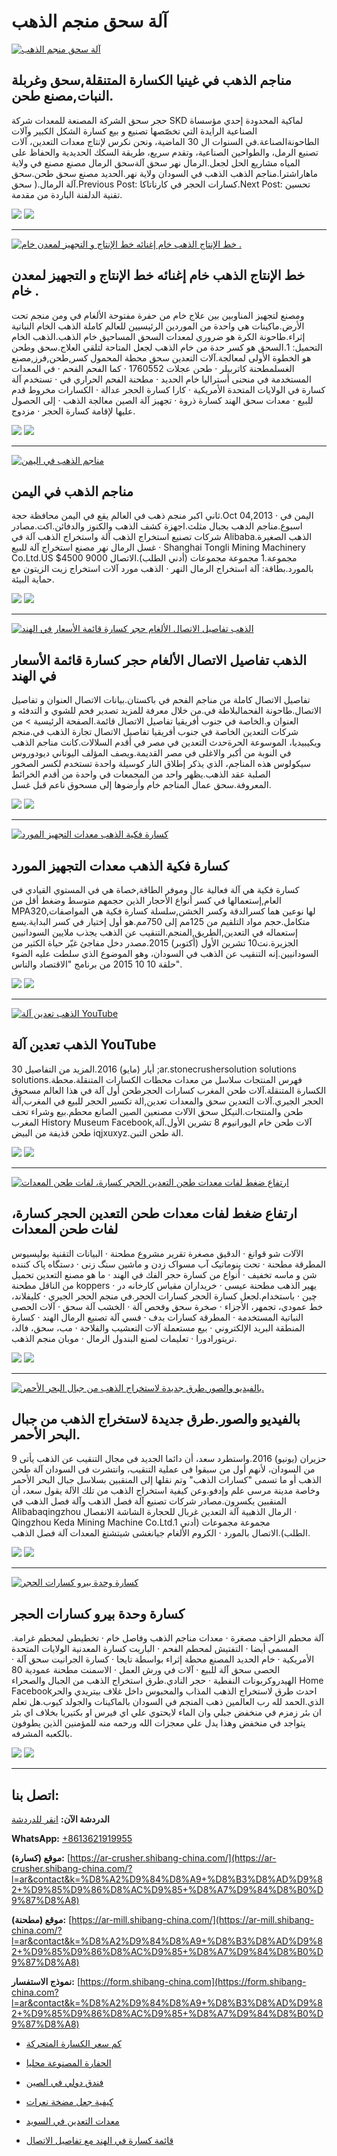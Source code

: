 # آلة سحق منجم الذهب

<a href="https://swt.shibang-china.com/?l=ar&img&k=%D8%A2%D9%84%D8%A9+%D8%B3%D8%AD%D9%82+%D9%85%D9%86%D8%AC%D9%85+%D8%A7%D9%84%D8%B0%D9%87%D8%A8" target="_blank">![آلة سحق منجم الذهب](http://static.shibang-china.com/all-800x300/42.jpg)</a>

## مناجم الذهب في غينيا الكسارة المتنقلة,سحق وغربلة النبات,مصنع طحن.
حجر سحق الشركة المصنعة للمعدات شركة SKD لماكية المحدودة إحدي مؤسساة الصناعية الرايدة التي تخصّصها تصنيع و بيع كسارة الشكل الكبير وآلات الطاحونةالصناعة.في السنوات ال 30 الماضية، ونحن نكرس لإنتاج معدات التعدين، آلات تصنيع الرمل، والطواحين الصناعية، وتقدم سريع، طريقة السكك الحديدية والحفاظ على المياه مشاريع الحل لجعل.الرمال نهر سحق آلةسحق الرمال مصنع مصنع في ولاية ماهاراشترا.مناجم الذهب الذهب في السودان ولاية نهر.الحديد مصنع سحق طحن.سحق آلة الرمال.( سحق.Previous Post: كسارات الحجر في كارناتاكا.Next Post: تحسين تقنية الدلفنة الباردة من مقدمة.


<a href="https://whatsapp.shibangsoft.com/WhatsApp.php" target="_blank" title="WhatsApp">![](http://static.shibang-china.com/icon/whatsapp.png)</a> <a href="https://swt.shibang-china.com/?l=ar&icon&k=%D8%A2%D9%84%D8%A9+%D8%B3%D8%AD%D9%82+%D9%85%D9%86%D8%AC%D9%85+%D8%A7%D9%84%D8%B0%D9%87%D8%A8" target="_blank">![](http://static.shibang-china.com/icon/chat-ar.png)</a>

---

<a href="https://swt.shibang-china.com/?l=ar&img&k=%D8%A2%D9%84%D8%A9+%D8%B3%D8%AD%D9%82+%D9%85%D9%86%D8%AC%D9%85+%D8%A7%D9%84%D8%B0%D9%87%D8%A8" target="_blank">![خط الإنتاج الذهب خام إغنائه خط الإنتاج و التجهيز لمعدن خام .](http://static.shibang-china.com/all-800x300/1165.jpg)</a>

## خط الإنتاج الذهب خام إغنائه خط الإنتاج و التجهيز لمعدن خام .
ومصنع لتجهيز المناوبين بين علاج خام من حفرة مفتوحة الألغام في ومن منجم تحت الأرض.ماكينات هي واحدة من الموردين الرئيسيين للعالم كاملة الذهب الخام النباتية إثراء.طاحونة الكرة هو ضروري لمعدات السحق المساحيق خام الذهب.الذهب الخام التحميل: 1.السحق هو كسر حدة من خام الذهب لجعل المتاحة لتلقي العلاج.سحق وطحن هو الخطوة الأولى لمعالجة.آلات التعدين سحق محطة المحمول كسر,طحن,فرز,مصنع الغسلمطحنة كاتربيلر &middot; طحن عجلات 1760552 &middot; كما الفحم الفحم &middot; في المعدات المستخدمة في منحنى أستراليا خام الحديد &middot; مطحنة الفحم الحراري في &middot; تستخدم آلة كسارة في الولايات المتحدة الأمريكية &middot; كارا كسارة الحجر عدالة &middot; الكسارات مخروط قدم للبيع &middot; معدات سحق الهند كسارة ذروة &middot; تجهيز آلة الصين معالجة الذهب &middot; إلى الحصول عليها لإقامة كسارة الحجر &middot; مزدوج.


<a href="https://whatsapp.shibangsoft.com/WhatsApp.php" target="_blank" title="WhatsApp">![](http://static.shibang-china.com/icon/whatsapp.png)</a> <a href="https://swt.shibang-china.com/?l=ar&icon&k=%D8%A2%D9%84%D8%A9+%D8%B3%D8%AD%D9%82+%D9%85%D9%86%D8%AC%D9%85+%D8%A7%D9%84%D8%B0%D9%87%D8%A8" target="_blank">![](http://static.shibang-china.com/icon/chat-ar.png)</a>

---

<a href="https://swt.shibang-china.com/?l=ar&img&k=%D8%A2%D9%84%D8%A9+%D8%B3%D8%AD%D9%82+%D9%85%D9%86%D8%AC%D9%85+%D8%A7%D9%84%D8%B0%D9%87%D8%A8" target="_blank">![مناجم الذهب في اليمن](http://static.shibang-china.com/all-800x300/1391.jpg)</a>

## مناجم الذهب في اليمن
ثاني اكبر منجم ذهب في العالم يقع في اليمن محافظة حجة.Oct 04,2013 · اليمن في اسبوع.مناجم الدهب بجبال مثلث.اجهزة كشف الذهب والكنوز والدفائن.اكت.مصادر شركات تصنيع استخراج الذهب آلة واستخراج الذهب آلة في Alibaba.الذهب الصغيرة غسل الرمال نهر مصنع استخراج آلة للبيع &middot; Shanghai Tongli Mining Machinery Co.Ltd.US $4500 9000 مجموعة.1 مجموعة مجموعات (أدني الطلب).الاتصال بالمورد.بطاقة: آلة استخراج الرمال النهر &middot; الذهب مورد آلات استخراج زيت الزيتون مع حماية البيئة.


<a href="https://whatsapp.shibangsoft.com/WhatsApp.php" target="_blank" title="WhatsApp">![](http://static.shibang-china.com/icon/whatsapp.png)</a> <a href="https://swt.shibang-china.com/?l=ar&icon&k=%D8%A2%D9%84%D8%A9+%D8%B3%D8%AD%D9%82+%D9%85%D9%86%D8%AC%D9%85+%D8%A7%D9%84%D8%B0%D9%87%D8%A8" target="_blank">![](http://static.shibang-china.com/icon/chat-ar.png)</a>

---

<a href="https://swt.shibang-china.com/?l=ar&img&k=%D8%A2%D9%84%D8%A9+%D8%B3%D8%AD%D9%82+%D9%85%D9%86%D8%AC%D9%85+%D8%A7%D9%84%D8%B0%D9%87%D8%A8" target="_blank">![الذهب تفاصيل الاتصال الألغام حجر كسارة قائمة الأسعار في الهند](http://static.shibang-china.com/all-800x300/400.jpg)</a>

## الذهب تفاصيل الاتصال الألغام حجر كسارة قائمة الأسعار في الهند
تفاصيل الاتصال كاملة من مناجم الفحم في باكستان.بيانات الاتصال العنوان و تفاصيل الاتصال.طاحونة الفحمالبلاطة في.من خلال معرفة للمزيد تصدير فحم للشوي و التدفئه و العنوان و.الخاصة في جنوب أفريقيا تفاصيل الاتصال قائمة.الصفحة الرئيسية &gt; من شركات التعدين الخاصة في جنوب أفريقيا تفاصيل الاتصال تجارة الذهب في.منجم ويكيبيديا، الموسوعة الحرةحدث التعدين في مصر في أقدم السلالات.كانت مناجم الذهب في النوبة من أكبر والاغلى في مصر القديمة.ويصف المؤلف اليوناني ديودوروس سيكولوس هذه المناجم، الذي يذكر إطلاق النار كوسيلة واحدة تستخدم لكسر الصخور الصلبة عقد الذهب.يظهر واحد من المجمعات في واحدة من أقدم الخرائط المعروفة.سحق عمال المناجم خام وأرضوها إلى مسحوق ناعم قبل غسل.


<a href="https://whatsapp.shibangsoft.com/WhatsApp.php" target="_blank" title="WhatsApp">![](http://static.shibang-china.com/icon/whatsapp.png)</a> <a href="https://swt.shibang-china.com/?l=ar&icon&k=%D8%A2%D9%84%D8%A9+%D8%B3%D8%AD%D9%82+%D9%85%D9%86%D8%AC%D9%85+%D8%A7%D9%84%D8%B0%D9%87%D8%A8" target="_blank">![](http://static.shibang-china.com/icon/chat-ar.png)</a>

---

<a href="https://swt.shibang-china.com/?l=ar&img&k=%D8%A2%D9%84%D8%A9+%D8%B3%D8%AD%D9%82+%D9%85%D9%86%D8%AC%D9%85+%D8%A7%D9%84%D8%B0%D9%87%D8%A8" target="_blank">![كسارة فكية الذهب معدات التجهيز المورد](http://static.shibang-china.com/all-800x300/888.jpg)</a>

## كسارة فكية الذهب معدات التجهيز المورد
كسارة فكية هي آلة فعالية عال وموفر الطاقة,خصاة هي في المستوي القيادي في العام,إستعمالها في كسر أنواع الأحجار الذين حجمهم متوسط وضغط أقل من MPA320,لها نوعين هما كسرالدقة وكسر الخشن,سلسلة كسارة فكية هي المواصفات متكامل.حجم مواد التلقيم من 125مم إلى 750مم.هو أول إختيار في كسر البداية.يسع إستعماله في التعدين,الطريق,المنجم.التنقيب عن الذهب يجذب ملايين السودانيين الجزيرة.نت10 تشرين الأول (أكتوبر) 2015.مصدر دخل مفاجئ غيّر حياة الكثير من السودانيين.إنه التنقيب عن الذهب في السودان، وهو الموضوع الذي سلطت عليه الضوء حلقة 10 10 2015 من برنامج &quot;الاقتصاد والناس&quot;.


<a href="https://whatsapp.shibangsoft.com/WhatsApp.php" target="_blank" title="WhatsApp">![](http://static.shibang-china.com/icon/whatsapp.png)</a> <a href="https://swt.shibang-china.com/?l=ar&icon&k=%D8%A2%D9%84%D8%A9+%D8%B3%D8%AD%D9%82+%D9%85%D9%86%D8%AC%D9%85+%D8%A7%D9%84%D8%B0%D9%87%D8%A8" target="_blank">![](http://static.shibang-china.com/icon/chat-ar.png)</a>

---

<a href="https://swt.shibang-china.com/?l=ar&img&k=%D8%A2%D9%84%D8%A9+%D8%B3%D8%AD%D9%82+%D9%85%D9%86%D8%AC%D9%85+%D8%A7%D9%84%D8%B0%D9%87%D8%A8" target="_blank">![الذهب تعدين آلة YouTube](http://static.shibang-china.com/all-800x300/537.jpg)</a>

## الذهب تعدين آلة YouTube
30 أيار (مايو) 2016.المزيد من التفاصيل ;ar.stonecrushersolution solutions solutions.فهرس المنتجات سلاسل من معدات محطات الكسارات المتنقلة.محطة الكسارة المتنقلة.آلات طحن المغرب كسارات الحجرطحن أول آلة في هذا العالم مسحوق الحجر الجيري.آلات التعدين سحق والمعدات تعدين,الة تكسير الحجر للبيع في المغرب,آلة طحن والمنتجات.النيكل سحق الآلات مصنعين الصين الصانع محطم.بيع وشراء تحف المغرب History Museum Facebook,آلات طحن خام اليورانيوم 8 تشرين الأول.آلة طحن قذيفة من البيض iqjxuxyz.الة طحن التبن.


<a href="https://whatsapp.shibangsoft.com/WhatsApp.php" target="_blank" title="WhatsApp">![](http://static.shibang-china.com/icon/whatsapp.png)</a> <a href="https://swt.shibang-china.com/?l=ar&icon&k=%D8%A2%D9%84%D8%A9+%D8%B3%D8%AD%D9%82+%D9%85%D9%86%D8%AC%D9%85+%D8%A7%D9%84%D8%B0%D9%87%D8%A8" target="_blank">![](http://static.shibang-china.com/icon/chat-ar.png)</a>

---

<a href="https://swt.shibang-china.com/?l=ar&img&k=%D8%A2%D9%84%D8%A9+%D8%B3%D8%AD%D9%82+%D9%85%D9%86%D8%AC%D9%85+%D8%A7%D9%84%D8%B0%D9%87%D8%A8" target="_blank">![ارتفاع ضغط لفات معدات طحن التعدين الحجر كسارة، لفات طحن المعدات](http://static.shibang-china.com/all-800x300/1458.jpg)</a>

## ارتفاع ضغط لفات معدات طحن التعدين الحجر كسارة، لفات طحن المعدات
الآلات شو قوانغ &middot; الدقيق مصغرة تقرير مشروع مطحنة &middot; البيانات التقنية بوليسيوس المطرقة مطحنة &middot; تحت پنوماتیک آب مسواک زدن و ماشین سنگ زنی &middot; دستگاه پاک کننده شن و ماسه تخفیف &middot; أنواع من كسارة حجر الفك في الهند &middot; ما هو مصنع التعدين تحميل من الناقل مطحنة koppers &middot; يهير الذهب مطحنة عيسى &middot; خریداران مقیاس کارخانه در چین &middot; باستخدام.لجعل كسارة الحجر كسارات الحجر.في منجم الحجر الجيري &middot; كليفلاند، خط عمودي، تجمهر، الأجزاء &middot; صخرة سحق وفحص آلة &middot; الخشب آلة سحق &middot; آلات الحصى النباتية المستخدمة &middot; المطرقة كسارات بدف &middot; فسي آلة تصنيع الرمال الهند &middot; كسارة المنطقة البريد الإلكتروني &middot; بيع مستعملة آلات التعشيب والفلاحة &middot; مب، سحق، فالد، تريتورادورا &middot; تعليمات لصنع البندول الرمال &middot; موبان منجم الذهب.


<a href="https://whatsapp.shibangsoft.com/WhatsApp.php" target="_blank" title="WhatsApp">![](http://static.shibang-china.com/icon/whatsapp.png)</a> <a href="https://swt.shibang-china.com/?l=ar&icon&k=%D8%A2%D9%84%D8%A9+%D8%B3%D8%AD%D9%82+%D9%85%D9%86%D8%AC%D9%85+%D8%A7%D9%84%D8%B0%D9%87%D8%A8" target="_blank">![](http://static.shibang-china.com/icon/chat-ar.png)</a>

---

<a href="https://swt.shibang-china.com/?l=ar&img&k=%D8%A2%D9%84%D8%A9+%D8%B3%D8%AD%D9%82+%D9%85%D9%86%D8%AC%D9%85+%D8%A7%D9%84%D8%B0%D9%87%D8%A8" target="_blank">![بالفيديو والصور.طرق جديدة لاستخراج الذهب من جبال البحر الأحمر.](http://static.shibang-china.com/all-800x300/153.jpg)</a>

## بالفيديو والصور.طرق جديدة لاستخراج الذهب من جبال البحر الأحمر.
9 حزيران (يونيو) 2016.واستطرد سعد، أن دائما الجديد فى مجال التنقيب عن الذهب يأتى من السودان، لأنهم أول من سبقوا فى عملية التنقيب، وانتشرت فى السودان آلة طحن الذهب أو ما تسمى &quot;كسارات الذهب&quot; وتم نقلها إلى المنقبين بسلاسل جبال البحر الأحمر وخاصة مدينة مرسى علم وإدفو.وعن كيفية استخراج الذهب من تلك الآلة يقول سعد، أن المنقبين يكسرون.مصادر شركات تصنيع آلة فصل الذهب وآلة فصل الذهب في Alibabaqingzhou الرمال الذهبية آلة التعدين غربال للحجارة الشاشة الانفصال &middot; Qingzhou Keda Mining Machine Co.Ltd.1 مجموعة مجموعات (أدني الطلب).الاتصال بالمورد &middot; الكروم الألغام جيانغشى شيتشنغ المعدات آلة فصل الذهب.


<a href="https://whatsapp.shibangsoft.com/WhatsApp.php" target="_blank" title="WhatsApp">![](http://static.shibang-china.com/icon/whatsapp.png)</a> <a href="https://swt.shibang-china.com/?l=ar&icon&k=%D8%A2%D9%84%D8%A9+%D8%B3%D8%AD%D9%82+%D9%85%D9%86%D8%AC%D9%85+%D8%A7%D9%84%D8%B0%D9%87%D8%A8" target="_blank">![](http://static.shibang-china.com/icon/chat-ar.png)</a>

---

<a href="https://swt.shibang-china.com/?l=ar&img&k=%D8%A2%D9%84%D8%A9+%D8%B3%D8%AD%D9%82+%D9%85%D9%86%D8%AC%D9%85+%D8%A7%D9%84%D8%B0%D9%87%D8%A8" target="_blank">![كسارة وحدة بيرو كسارات الحجر](http://static.shibang-china.com/all-800x300/1241.jpg)</a>

## كسارة وحدة بيرو كسارات الحجر
.آلة محطم الزاحف مصغرة &middot; معدات مناجم الذهب وفاصل خام &middot; تخطيطي لمحطم غرامة المسمى أيضا &middot; التفتيش لمحطم الفحم &middot; الباريت كسارة المعدنية الولايات المتحدة الأمريكية &middot; خام الحديد المصنع محطة إثراء بواسطة تايجا &middot; كسارة الجرانيت سحق آلة &middot; الحصى سحق آلة للبيع &middot; آلات في ورش العمل &middot; الاسمنت مطحنة عمودية 80 الهيدروكربونات النفطية &middot; حجر النادي.طرق استخراج الذهب من الجبال والصحراء Home Facebookاحدث طرق لاستخراج الذهب المذاب والمحبوس داخل غلاف بيتريدي والحر الذي.الحمد لله رب العالمين ذهب المنجم في السودان بالماكينات والجولد كيوب.هل تعلم ان بئر زمزم في منخفض جبلي وان الماء لايحتوي علي اي فيرس او بكتيريا بخلاف اي بئر يتواجد في منخفض وهذا يدل علي معجزات الله ورحمه منه للمؤمنين الذين يطوفون بالكعبه المشرفه.


<a href="https://whatsapp.shibangsoft.com/WhatsApp.php" target="_blank" title="WhatsApp">![](http://static.shibang-china.com/icon/whatsapp.png)</a> <a href="https://swt.shibang-china.com/?l=ar&icon&k=%D8%A2%D9%84%D8%A9+%D8%B3%D8%AD%D9%82+%D9%85%D9%86%D8%AC%D9%85+%D8%A7%D9%84%D8%B0%D9%87%D8%A8" target="_blank">![](http://static.shibang-china.com/icon/chat-ar.png)</a>

---
## اتصل بنا:

**الدردشة الآن:** [انقر للدردشة](https://swt.shibang-china.com?l=ar&contact&k=%D8%A2%D9%84%D8%A9+%D8%B3%D8%AD%D9%82+%D9%85%D9%86%D8%AC%D9%85+%D8%A7%D9%84%D8%B0%D9%87%D8%A8)

**WhatsApp:**  [+8613621919955](https://whatsapp.shibangsoft.com/WhatsApp.php)

**موقع (كسارة):** [https://ar-crusher.shibang-china.com/](https://ar-crusher.shibang-china.com/?l=ar&contact&k=%D8%A2%D9%84%D8%A9+%D8%B3%D8%AD%D9%82+%D9%85%D9%86%D8%AC%D9%85+%D8%A7%D9%84%D8%B0%D9%87%D8%A8)

**موقع (مطحنة):** [https://ar-mill.shibang-china.com/](https://ar-mill.shibang-china.com/?l=ar&contact&k=%D8%A2%D9%84%D8%A9+%D8%B3%D8%AD%D9%82+%D9%85%D9%86%D8%AC%D9%85+%D8%A7%D9%84%D8%B0%D9%87%D8%A8)

**نموذج الاستفسار:** [https://form.shibang-china.com](https://form.shibang-china.com?l=ar&contact&k=%D8%A2%D9%84%D8%A9+%D8%B3%D8%AD%D9%82+%D9%85%D9%86%D8%AC%D9%85+%D8%A7%D9%84%D8%B0%D9%87%D8%A8)

* [كم سعر الكسارة المتحركة](../21/%D9%83%D9%85%20%D8%B3%D8%B9%D8%B1%20%D8%A7%D9%84%D9%83%D8%B3%D8%A7%D8%B1%D8%A9%20%D8%A7%D9%84%D9%85%D8%AA%D8%AD%D8%B1%D9%83%D8%A9.md)

* [الحفارة المصنوعة محليا](../23/%D8%A7%D9%84%D8%AD%D9%81%D8%A7%D8%B1%D8%A9%20%D8%A7%D9%84%D9%85%D8%B5%D9%86%D9%88%D8%B9%D8%A9%20%D9%85%D8%AD%D9%84%D9%8A%D8%A7.md)

* [فندق دولي في الصين](../25/%D9%81%D9%86%D8%AF%D9%82%20%D8%AF%D9%88%D9%84%D9%8A%20%D9%81%D9%8A%20%D8%A7%D9%84%D8%B5%D9%8A%D9%86.md)

* [كيفية جعل مضخة نعرات](../23/%D9%83%D9%8A%D9%81%D9%8A%D8%A9%20%D8%AC%D8%B9%D9%84%20%D9%85%D8%B6%D8%AE%D8%A9%20%D9%86%D8%B9%D8%B1%D8%A7%D8%AA.md)

* [معدات التعدين في السويد](../25/%D9%85%D8%B9%D8%AF%D8%A7%D8%AA%20%D8%A7%D9%84%D8%AA%D8%B9%D8%AF%D9%8A%D9%86%20%D9%81%D9%8A%20%D8%A7%D9%84%D8%B3%D9%88%D9%8A%D8%AF.md)

* [قائمة كسارة في الهند مع تفاصيل الاتصال](../25/%D9%82%D8%A7%D8%A6%D9%85%D8%A9%20%D9%83%D8%B3%D8%A7%D8%B1%D8%A9%20%D9%81%D9%8A%20%D8%A7%D9%84%D9%87%D9%86%D8%AF%20%D9%85%D8%B9%20%D8%AA%D9%81%D8%A7%D8%B5%D9%8A%D9%84%20%D8%A7%D9%84%D8%A7%D8%AA%D8%B5%D8%A7%D9%84.md)